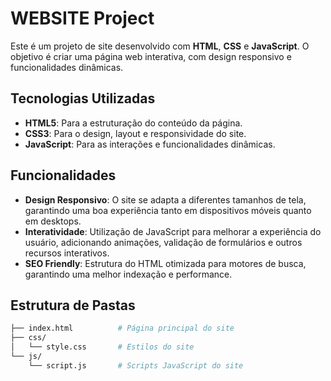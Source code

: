 # WEBSITE Project

Este é um projeto de site desenvolvido com **HTML**, **CSS** e **JavaScript**. O objetivo é criar uma página web interativa, com design responsivo e funcionalidades dinâmicas.

## Tecnologias Utilizadas

- **HTML5**: Para a estruturação do conteúdo da página.
- **CSS3**: Para o design, layout e responsividade do site.
- **JavaScript**: Para as interações e funcionalidades dinâmicas.

## Funcionalidades

- **Design Responsivo**: O site se adapta a diferentes tamanhos de tela, garantindo uma boa experiência tanto em dispositivos móveis quanto em desktops.
- **Interatividade**: Utilização de JavaScript para melhorar a experiência do usuário, adicionando animações, validação de formulários e outros recursos interativos.
- **SEO Friendly**: Estrutura do HTML otimizada para motores de busca, garantindo uma melhor indexação e performance.

## Estrutura de Pastas

```bash
├── index.html          # Página principal do site
├── css/
│   └── style.css       # Estilos do site
└── js/
    └── script.js       # Scripts JavaScript do site
